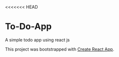 <<<<<<< HEAD
# To-Do-App
A simple todo app using react js


This project was bootstrapped with [Create React App](https://github.com/facebook/create-react-app).


